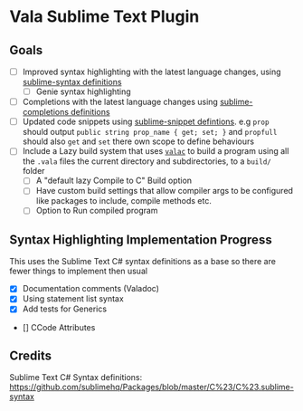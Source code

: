 # Vala Sublime Text Plugin

## Goals

- [ ] Improved syntax highlighting with the latest language changes, using [sublime-syntax definitions](https://www.sublimetext.com/docs/syntax.html)
	- [ ] Genie syntax highlighting
- [ ] Completions with the latest language changes using [sublime-completions definitions](https://www.sublimetext.com/docs/completions.html)
- [ ] Updated code snippets using [sublime-snippet defintions](https://www.sublimetext.com/docs/completions.html#snippets). e.g `prop` should output `public string prop_name { get; set; }` and `propfull` should also `get` and `set` there own scope to define behaviours
- [ ] Include a Lazy build system that uses [`valac`](https://wiki.gnome.org/Projects/Vala/Tutorial#Compile_and_Run) to build a program using all the `.vala` files the current directory and subdirectories, to a `build/` folder
	- [ ] A "default lazy Compile to C" Build option
	- [ ] Have custom build settings that allow compiler args to be configured like packages to include, compile methods etc. 
	- [ ] Option to Run compiled program

## Syntax Highlighting Implementation Progress

This uses the Sublime Text C# syntax definitions as a base so there are fewer things to implement then usual
- [X] Documentation comments (Valadoc)
- [X] Using statement list syntax
- [X] Add tests for Generics
- [] CCode Attributes
                                                                  
## Credits

Sublime Text C# Syntax definitions: https://github.com/sublimehq/Packages/blob/master/C%23/C%23.sublime-syntax

